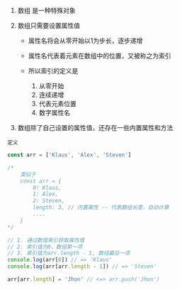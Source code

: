 1. 数组 是一种特殊对象

2. 数组只需要设置属性值

   + 属性名将会从零开始以1为步长，逐步递增

   + 属性名代表着元素在数组中的位置，又被称之为索引
   + 所以索引的定义是
     1. 从零开始
     2. 连续递增
     3. 代表元素位置
     4. 数字属性名

3. 数组除了自己设置的属性值，还存在一些内置属性和方法



`定义`

```js
const arr = ['Klaus', 'Alex', 'Steven']

/*
	类似于
	const arr = {
		0: Klaus,
		1: Alex,
		2: Steven,
		length: 3, // 内置属性 -- 代表数组长度，自动计算
		....
	}
*/

// 1. 通过数值索引获取属性值
// 2. 索引值为0，数组第一项
// 3. 索引值为arr.length - 1, 数组最后一项
console.log(arr[0]) // => 'Klaus'
console.log(arr[arr.length - 1]) // => 'Steven'

arr[arr.length] = 'Jhon' // <=> arr.push('Jhon')
```

